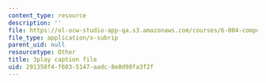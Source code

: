 ```yaml
---
content_type: resource
description: ''
file: https://ol-ocw-studio-app-qa.s3.amazonaws.com/courses/6-004-computation-structures-spring-2017/291358f4f6035147aadc8e0d98fa3f2f_uh5zxZCp70c.vtt
file_type: application/x-subrip
parent_uid: null
resourcetype: Other
title: 3play caption file
uid: 291358f4-f603-5147-aadc-8e0d98fa3f2f
---
```

